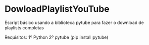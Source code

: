 # DowloadPlaylistYouTube
Escript básico usando a biblioteca pytube para fazer o download de playlists completas

Requisitos:
1º Python
2º pytube (pip install pytube)
